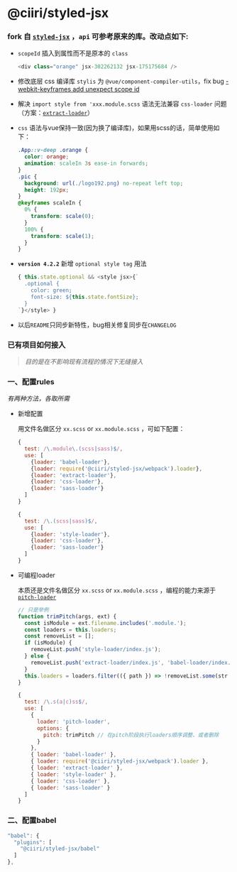 # @ciiri/styled-jsx

### fork 自 [`styled-jsx`](https://github.com/zeit/styled-jsx) ，`api` 可参考原来的库。改动点如下:

- `scopeId` 插入到属性而不是原本的 `class`

  ```javascript
  <div class="orange" jsx-302262132 jsx-175175684 />
  ```

- 修改底层 css 编译库 `stylis` 为 `@vue/component-compiler-utils`，fix bug [-webkit-keyframes add unexpect scope id](https://github.com/thysultan/stylis.js/issues/200)

- 解决 `import style from 'xxx.module.scss` 语法无法兼容 `css-loader` 问题（方案：[`extract-loader`](https://github.com/peerigon/extract-loader)）

- `css` 语法与vue保持一致(因为换了编译库)，如果用scss的话，简单使用如下：
  ```css
  .App::v-deep .orange {
    color: orange;
    animation: scaleIn 3s ease-in forwards;
  }
  .pic {
    background: url(./logo192.png) no-repeat left top;
    height: 192px;
  }
  @keyframes scaleIn {
    0% {
      transform: scale(0);
    }
    100% {
      transform: scale(1);
    }
  }
  ```

- **`version 4.2.2`** 新增 `optional style tag` 用法
  ```javascript
  { this.state.optional && <style jsx>{`
    .optional {
      color: green;
      font-size: ${this.state.fontSize};
    }
  `}</style> }
  ```

- 以后`README`只同步新特性，bug相关修复同步在`CHANGELOG`


### 已有项目如何接入

> _目的是在不影响现有流程的情况下无缝接入_

### 一、配置rules

_有两种方法，各取所需_

- 新增配置

  用文件名做区分 `xx.scss` or `xx.module.scss` ，可如下配置：

  ```javascript
  {
    test: /\.module\.(scss|sass)$/,
    use: [
      {loader: 'babel-loader'},
      {loader: require('@ciiri/styled-jsx/webpack').loader},
      {loader: 'extract-loader'},
      {loader: 'css-loader'},
      {loader: 'sass-loader'}
    ]
  }

  {
    test: /\.(scss|sass)$/,
    use: [
      {loader: 'style-loader'},
      {loader: 'css-loader'},
      {loader: 'sass-loader'}
    ]
  }
  ```


- 可编程loader

  本质还是文件名做区分 `xx.scss` or `xx.module.scss` ，编程的能力来源于 [`pitch-loader`](https://github.com/singleparty/pitch-loader)

  ```javascript
  // 只是举例
  function trimPitch(args, ext) {
    const isModule = ext.filename.includes('.module.');
    const loaders = this.loaders;
    const removeList = [];
    if (isModule) {
      removeList.push('style-loader/index.js');
    } else {
      removeList.push('extract-loader/index.js', 'babel-loader/index.js', '@ciiri/styled-jsx/dist/webpack.js');
    }
    this.loaders = loaders.filter(({ path }) => !removeList.some(str => path.includes(str)));
  }

  {
    test: /\.s(a|c)ss$/,
    use: [
      { 
        loader: 'pitch-loader', 
        options: {
          pitch: trimPitch // 在pitch阶段执行loaders顺序调整、或者删除
        }
      },
      { loader: 'babel-loader' },
      { loader: require('@ciiri/styled-jsx/webpack').loader },
      { loader: 'extract-loader' },
      { loader: 'style-loader' },
      { loader: 'css-loader' },
      { loader: 'sass-loader' }
    ]
  }
  ```

### 二、配置babel

```javascript
"babel": {
  "plugins": [
    "@ciiri/styled-jsx/babel"
  ]
},
```
